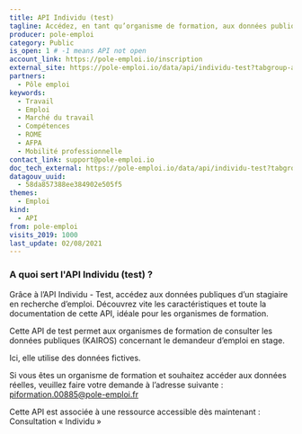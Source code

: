 ```yaml
---
title: API Individu (test)
tagline: Accédez, en tant qu’organisme de formation, aux données publiques d’un stagiaire en recherche d’emploi. Cette API test utilise des données fictives.
producer: pole-emploi
category: Public
is_open: 1 # -1 means API not open
account_link: https://pole-emploi.io/inscription
external_site: https://pole-emploi.io/data/api/individu-test?tabgroup-api=documentation&doc-section=api-doc-section-caracteristiques
partners:
  - Pôle emploi
keywords:
  - Travail
  - Emploi
  - Marché du travail
  - Compétences
  - ROME
  - AFPA
  - Mobilité professionnelle
contact_link: support@pole-emploi.io
doc_tech_external: https://pole-emploi.io/data/api/individu-test?tabgroup-api=documentation&doc-section=api-doc-section-caracteristiques
datagouv_uuid:
  - 58da857388ee384902e505f5
themes:
  - Emploi
kind:
  - API
from: pole-emploi
visits_2019: 1000
last_update: 02/08/2021
---
```


### A quoi sert l'API Individu (test) ?

Grâce à l’API Individu - Test, accédez aux données publiques d’un stagiaire en recherche d’emploi. Découvrez vite les caractéristiques et toute la documentation de cette API, idéale pour les organismes de formation.

Cette API de test permet aux organismes de formation de consulter les données publiques (KAIROS) concernant le demandeur d’emploi en stage.

Ici, elle utilise des données fictives.

Si vous êtes un organisme de formation et souhaitez accéder aux données réelles, veuillez faire votre demande à l’adresse suivante : piformation.00885@pole-emploi.fr

Cette API est associée à une ressource accessible dès maintenant : Consultation « Individu »
